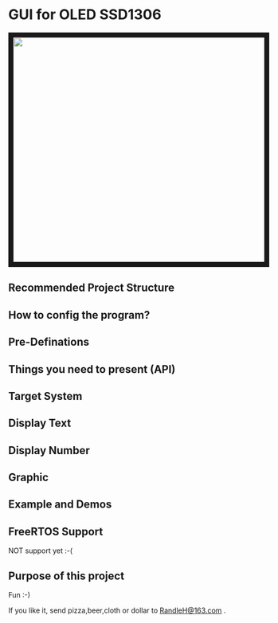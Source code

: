 
# GUI for OLED SSD1306
<p align="center">
<img src="https://raw.githubusercontent.com/RandleH/GUI-for-OLED-SSD1306/main/Img/OLED.png" width="541" height="451" border="10">
 </p>

## Recommended Project Structure

## How to config the program?

## Pre-Definations

## Things you need to present (API)

## Target System 

## Display Text

## Display Number

## Graphic

## Example and Demos

## FreeRTOS Support
NOT support yet :-(

## Purpose of this project

Fun  :-)

If you like it, send pizza,beer,cloth or dollar to RandleH@163.com .
